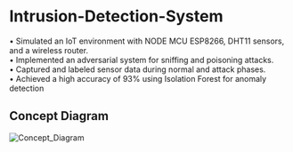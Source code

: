 # Intrusion-Detection-System
• Simulated an IoT environment with NODE MCU ESP8266, DHT11 sensors, and a wireless router.  
• Implemented an adversarial system for sniffing and poisoning attacks.  
• Captured and labeled sensor data during normal and attack phases.  
• Achieved a high accuracy of 93% using Isolation Forest for anomaly detection  

## Concept Diagram
![Concept_Diagram](https://github.com/digvijaymachale/Intrusion-Detection-System/assets/80525740/84f08c92-779f-4bec-a494-0eb70d2b0bc2)

